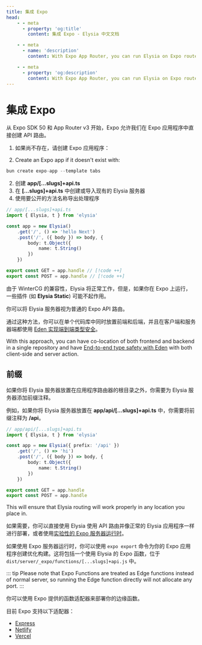 ```yaml
---
title: 集成 Expo
head:
    - - meta
      - property: 'og:title'
        content: 集成 Expo - Elysia 中文文档

    - - meta
      - name: 'description'
        content: With Expo App Router, you can run Elysia on Expo route. Elysia will work normally as expected thanks to WinterCG compliance.

    - - meta
      - property: 'og:description'
        content: With Expo App Router, you can run Elysia on Expo route. Elysia will work normally as expected thanks to WinterCG compliance.
---
```


# 集成 Expo

从 Expo SDK 50 和 App Router v3 开始，Expo 允许我们在 Expo 应用程序中直接创建 API 路由。

1. 如果尚不存在，请创建 Expo 应用程序：

1. Create an Expo app if it doesn't exist with:
```typescript
bun create expo-app --template tabs
```

2. 创建 **app/[...slugs]+api.ts**
3. 在 **[...slugs]+api.ts** 中创建或导入现有的 Elysia 服务器
4. 使用要公开的方法名称导出处理程序

```typescript
// app/[...slugs]+api.ts
import { Elysia, t } from 'elysia'

const app = new Elysia()
    .get('/', () => 'hello Next')
    .post('/', ({ body }) => body, {
        body: t.Object({
            name: t.String()
        })
    })

export const GET = app.handle // [!code ++]
export const POST = app.handle // [!code ++]
```

由于 WinterCG 的兼容性，Elysia 将正常工作，但是，如果你在 Expo 上运行，一些插件 (如 **Elysia Static**) 可能不起作用。

你可以将 Elysia 服务器视为普通的 Expo API 路由。

通过这种方法，你可以在单个代码库中同时放置前端和后端，并且在客户端和服务器端都使用 [Eden 实现端到端类型安全](https://elysia.zhcndoc.com/eden/overview.html)。

With this approach, you can have co-location of both frontend and backend in a single repository and have [End-to-end type safety with Eden](https://elysiajs.com/eden/overview.html) with both client-side and server action.

## 前缀

如果你将 Elysia 服务器放置在应用程序路由器的根目录之外，你需要为 Elysia 服务器添加前缀注释。

例如，如果你将 Elysia 服务器放置在 **app/api/[...slugs]+api.ts** 中，你需要将前缀注释为 **/api**。

```typescript
// app/api/[...slugs]+api.ts
import { Elysia, t } from 'elysia'

const app = new Elysia({ prefix: '/api' })
    .get('/', () => 'hi')
    .post('/', ({ body }) => body, {
        body: t.Object({
            name: t.String()
        })
    })

export const GET = app.handle
export const POST = app.handle
```

This will ensure that Elysia routing will work properly in any location you place in.

如果需要，你可以直接使用 Elysia 使用 API 路由并像正常的 Elysia 应用程序一样进行部署，或者使用[实验性的 Expo 服务器运行时](https://docs.expo.dev/router/reference/api-routes/#deployment)。

如果使用 Expo 服务器运行时，你可以使用 `expo export` 命令为你的 Expo 应用程序创建优化构建。这将包括一个使用 Elysia 的 Expo 函数，位于 `dist/server/_expo/functions/[...slugs]+api.js` 中。

::: tip
Please note that Expo Functions are treated as Edge functions instead of normal server, so running the Edge function directly will not allocate any port.
:::

你可以使用 Expo 提供的函数适配器来部署你的边缘函数。

目前 Expo 支持以下适配器：

- [Express](https://docs.expo.dev/router/reference/api-routes/#express)
- [Netlify](https://docs.expo.dev/router/reference/api-routes/#netlify)
- [Vercel](https://docs.expo.dev/router/reference/api-routes/#vercel)
